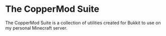 The CopperMod Suite
========

The CopperMod Suite is a collection of utilities created for Bukkit to use on my personal Minecraft server.
